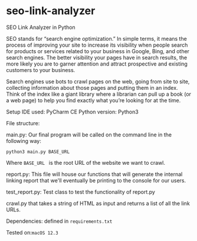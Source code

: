 # seo-link-analyzer
SEO Link Analyzer in Python

SEO stands for “search engine optimization.” In simple terms, it means the process of improving your site to increase its visibility when people search for products or services related to your business in Google, Bing, and other search engines. The better visibility your pages have in search results, the more likely you are to garner attention and attract prospective and existing customers to your business.

Search engines use bots to crawl pages on the web, going from site to site, collecting information about those pages and putting them in an index. Think of the index like a giant library where a librarian can pull up a book (or a web page) to help you find exactly what you’re looking for at the time.

Setup
IDE used: PyCharm CE 
Python version: Python3 

File structure:

main.py: Our final program will be called on the command line in the following way:
```
python3 main.py BASE_URL
```
Where ```BASE_URL ``` is the root URL of the website we want to crawl.

report.py: This file will house our functions that will generate the internal linking report 
that we'll eventually be printing to the console for our users. 

test_report.py: Test class to test the functionality of report.py 

crawl.py that takes a string of HTML as input and returns a list of all the link URLs.

Dependencies: defined in ```requirements.txt ```

Tested on:```macOS 12.3 ```
